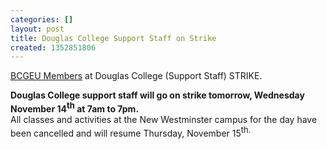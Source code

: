 ```yaml
---
categories: []
layout: post
title: Douglas College Support Staff on Strike
created: 1352851806
---
```

<p><a href="http://www.bcgeu.ca/node/11436">BCGEU Members</a> at Douglas College (Support Staff) STRIKE.</p>
<p><strong>Douglas College support staff will go on strike tomorrow, Wednesday November 14<sup><font size="2">th</font></sup> at 7am to 7pm.</strong><br />
	All classes and activities at the New Westminster campus for the day have been cancelled and will resume Thursday, November 15<sup><font size="2">th.</font></sup></p>
